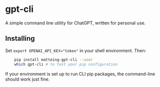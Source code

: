 # gpt-cli

A simple command line utility for ChatGPT, written for personal use.

## Installing

Set `export OPENAI_API_KEY="token"` in your shell environment. Then:

```bash
    pip install matteing-gpt-cli --user
    which gpt-cli # to test your pip configuration
```

If your environment is set up to run CLI pip packages, the command-line should work just fine.
